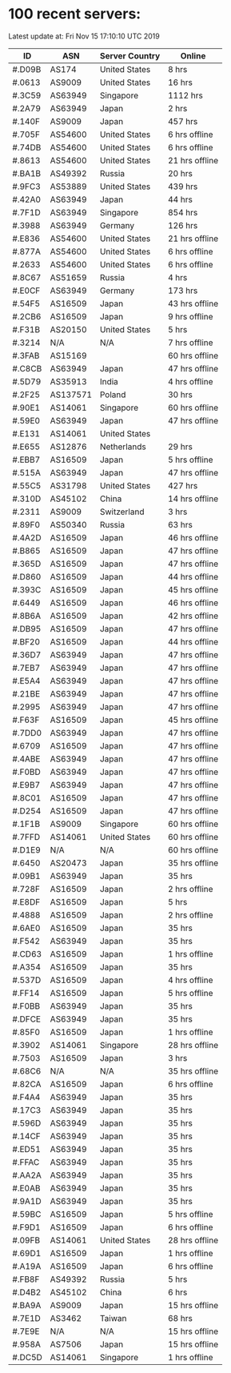 # 100 recent servers:

Latest update at: Fri Nov 15 17:10:10 UTC 2019

| ID | ASN | Server Country | Online |
| -- | --- | -------------- | ------ |
| #.D09B | AS174 | United States | 8 hrs |
| #.0613 | AS9009 | United States | 16 hrs |
| #.3C59 | AS63949 | Singapore | 1112 hrs |
| #.2A79 | AS63949 | Japan | 2 hrs |
| #.140F | AS9009 | Japan | 457 hrs |
| #.705F | AS54600 | United States | 6 hrs offline |
| #.74DB | AS54600 | United States | 6 hrs offline |
| #.8613 | AS54600 | United States | 21 hrs offline |
| #.BA1B | AS49392 | Russia | 20 hrs |
| #.9FC3 | AS53889 | United States | 439 hrs |
| #.42A0 | AS63949 | Japan | 44 hrs |
| #.7F1D | AS63949 | Singapore | 854 hrs |
| #.3988 | AS63949 | Germany | 126 hrs |
| #.E836 | AS54600 | United States | 21 hrs offline |
| #.877A | AS54600 | United States | 6 hrs offline |
| #.2633 | AS54600 | United States | 6 hrs offline |
| #.8C67 | AS51659 | Russia | 4 hrs |
| #.E0CF | AS63949 | Germany | 173 hrs |
| #.54F5 | AS16509 | Japan | 43 hrs offline |
| #.2CB6 | AS16509 | Japan | 9 hrs offline |
| #.F31B | AS20150 | United States | 5 hrs |
| #.3214 | N/A | N/A | 7 hrs offline |
| #.3FAB | AS15169 |  | 60 hrs offline |
| #.C8CB | AS63949 | Japan | 47 hrs offline |
| #.5D79 | AS35913 | India | 4 hrs offline |
| #.2F25 | AS137571 | Poland | 30 hrs |
| #.90E1 | AS14061 | Singapore | 60 hrs offline |
| #.59E0 | AS63949 | Japan | 47 hrs offline |
| #.E131 | AS14061 | United States | |
| #.E655 | AS12876 | Netherlands | 29 hrs |
| #.EBB7 | AS16509 | Japan | 5 hrs offline |
| #.515A | AS63949 | Japan | 47 hrs offline |
| #.55C5 | AS31798 | United States | 427 hrs |
| #.310D | AS45102 | China | 14 hrs offline |
| #.2311 | AS9009 | Switzerland | 3 hrs |
| #.89F0 | AS50340 | Russia | 63 hrs |
| #.4A2D | AS16509 | Japan | 46 hrs offline |
| #.B865 | AS16509 | Japan | 47 hrs offline |
| #.365D | AS16509 | Japan | 47 hrs offline |
| #.D860 | AS16509 | Japan | 44 hrs offline |
| #.393C | AS16509 | Japan | 45 hrs offline |
| #.6449 | AS16509 | Japan | 46 hrs offline |
| #.8B6A | AS16509 | Japan | 42 hrs offline |
| #.DB95 | AS16509 | Japan | 47 hrs offline |
| #.BF20 | AS16509 | Japan | 44 hrs offline |
| #.36D7 | AS63949 | Japan | 47 hrs offline |
| #.7EB7 | AS63949 | Japan | 47 hrs offline |
| #.E5A4 | AS63949 | Japan | 47 hrs offline |
| #.21BE | AS63949 | Japan | 47 hrs offline |
| #.2995 | AS63949 | Japan | 47 hrs offline |
| #.F63F | AS16509 | Japan | 45 hrs offline |
| #.7DD0 | AS63949 | Japan | 47 hrs offline |
| #.6709 | AS16509 | Japan | 47 hrs offline |
| #.4ABE | AS63949 | Japan | 47 hrs offline |
| #.F0BD | AS63949 | Japan | 47 hrs offline |
| #.E9B7 | AS63949 | Japan | 47 hrs offline |
| #.8C01 | AS16509 | Japan | 47 hrs offline |
| #.D254 | AS16509 | Japan | 47 hrs offline |
| #.1F1B | AS9009 | Singapore | 60 hrs offline |
| #.7FFD | AS14061 | United States | 60 hrs offline |
| #.D1E9 | N/A | N/A | 60 hrs offline |
| #.6450 | AS20473 | Japan | 35 hrs offline |
| #.09B1 | AS63949 | Japan | 35 hrs |
| #.728F | AS16509 | Japan | 2 hrs offline |
| #.E8DF | AS16509 | Japan | 5 hrs |
| #.4888 | AS16509 | Japan | 2 hrs offline |
| #.6AE0 | AS16509 | Japan | 35 hrs |
| #.F542 | AS63949 | Japan | 35 hrs |
| #.CD63 | AS16509 | Japan | 1 hrs offline |
| #.A354 | AS16509 | Japan | 35 hrs |
| #.537D | AS16509 | Japan | 4 hrs offline |
| #.FF14 | AS16509 | Japan | 5 hrs offline |
| #.F0BB | AS63949 | Japan | 35 hrs |
| #.DFCE | AS63949 | Japan | 35 hrs |
| #.85F0 | AS16509 | Japan | 1 hrs offline |
| #.3902 | AS14061 | Singapore | 28 hrs offline |
| #.7503 | AS16509 | Japan | 3 hrs |
| #.68C6 | N/A | N/A | 35 hrs offline |
| #.82CA | AS16509 | Japan | 6 hrs offline |
| #.F4A4 | AS63949 | Japan | 35 hrs |
| #.17C3 | AS63949 | Japan | 35 hrs |
| #.596D | AS63949 | Japan | 35 hrs |
| #.14CF | AS63949 | Japan | 35 hrs |
| #.ED51 | AS63949 | Japan | 35 hrs |
| #.FFAC | AS63949 | Japan | 35 hrs |
| #.AA2A | AS63949 | Japan | 35 hrs |
| #.E0AB | AS63949 | Japan | 35 hrs |
| #.9A1D | AS63949 | Japan | 35 hrs |
| #.59BC | AS16509 | Japan | 5 hrs offline |
| #.F9D1 | AS16509 | Japan | 6 hrs offline |
| #.09FB | AS14061 | United States | 28 hrs offline |
| #.69D1 | AS16509 | Japan | 1 hrs offline |
| #.A19A | AS16509 | Japan | 6 hrs offline |
| #.FB8F | AS49392 | Russia | 5 hrs |
| #.D4B2 | AS45102 | China | 6 hrs |
| #.BA9A | AS9009 | Japan | 15 hrs offline |
| #.7E1D | AS3462 | Taiwan | 68 hrs |
| #.7E9E | N/A | N/A | 15 hrs offline |
| #.958A | AS7506 | Japan | 15 hrs offline |
| #.DC5D | AS14061 | Singapore | 1 hrs offline |

